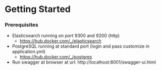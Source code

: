 # Getting Started

### Prerequisites

* Elasticsearch running on port 9300 and 9200 (http)
    * https://hub.docker.com/_/elasticsearch
* PostgreSQL running at standard port (login and pass customize in application.yml)
    * https://hub.docker.com/_/postgres
* Run swagger at browser at url: http://localhost:8001/swagger-ui.html
